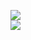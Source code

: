 [![](https://img.shields.io/badge/Made%20With-Github%20Spray-lightgrey.svg?style=for-the-badge&logo=github)](https://github.com/Annihil/github-spray#14179)  
[![](https://i.imgur.com/2DrTn0Z.gif)](https://github.com/Annihil/github-spray)